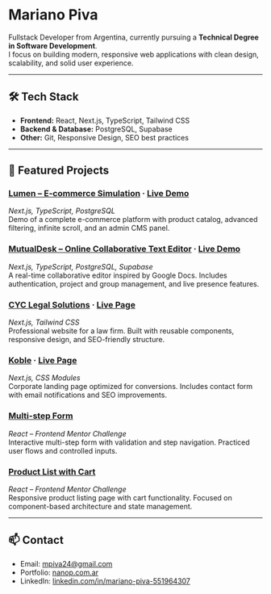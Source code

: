 # Mariano Piva

Fullstack Developer from Argentina, currently pursuing a **Technical Degree in Software Development**.  
I focus on building modern, responsive web applications with clean design, scalability, and solid user experience.

---

## 🛠 Tech Stack
- **Frontend:** React, Next.js, TypeScript, Tailwind CSS  
- **Backend & Database:** PostgreSQL, Supabase  
- **Other:** Git, Responsive Design, SEO best practices  

---

## 📂 Featured Projects

### [Lumen – E-commerce Simulation](https://github.com/nanopiva/lumen) · [Live Demo](https://lumen-phi-nine.vercel.app)  
*Next.js, TypeScript, PostgreSQL*  
Demo of a complete e-commerce platform with product catalog, advanced filtering, infinite scroll, and an admin CMS panel.  

### [MutualDesk – Online Collaborative Text Editor](https://github.com/nanopiva/mutualdeskapp) · [Live Demo](https://v0-mutual-desk-v9gidesob5y.vercel.app)  
*Next.js, TypeScript, PostgreSQL, Supabase*  
A real-time collaborative editor inspired by Google Docs. Includes authentication, project and group management, and live presence features.  

### [CYC Legal Solutions](https://github.com/nanopiva/cycestudio) · [Live Page](https://www.cycsolucioneslegales.com.ar)  
*Next.js, Tailwind CSS*  
Professional website for a law firm. Built with reusable components, responsive design, and SEO-friendly structure.  

### [Koble](https://github.com/nanopiva/koble) · [Live Page](https://koble.com.ar)  
*Next.js, CSS Modules*  
Corporate landing page optimized for conversions. Includes contact form with email notifications and SEO improvements.  

### [Multi-step Form](https://github.com/nanopiva/multistepform)  
*React – Frontend Mentor Challenge*  
Interactive multi-step form with validation and step navigation. Practiced user flows and controlled inputs.  

### [Product List with Cart](https://github.com/nanopiva/productlistwithcart)  
*React – Frontend Mentor Challenge*  
Responsive product listing page with cart functionality. Focused on component-based architecture and state management.  

---

## 📫 Contact
- Email: [mpiva24@gmail.com](mailto:mpiva24@gmail.com)  
- Portfolio: [nanop.com.ar](https://nanop.com.ar)  
- LinkedIn: [linkedin.com/in/mariano-piva-551964307](https://www.linkedin.com/in/mariano-piva-551964307)  
